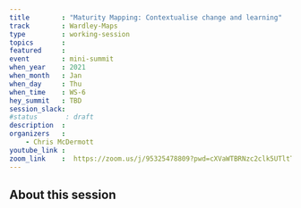 ```yaml
---
title        : "Maturity Mapping: Contextualise change and learning"
track        : Wardley-Maps
type         : working-session
topics       :
featured     :
event        : mini-summit
when_year    : 2021
when_month   : Jan
when_day     : Thu
when_time    : WS-6
hey_summit   : TBD
session_slack:
#status       : draft
description  :
organizers   :
    - Chris McDermott
youtube_link :
zoom_link    :  https://zoom.us/j/95325478809?pwd=cXVaWTBRNzc2clk5UTltTHdaSG9lQT09
---
```


## About this session
